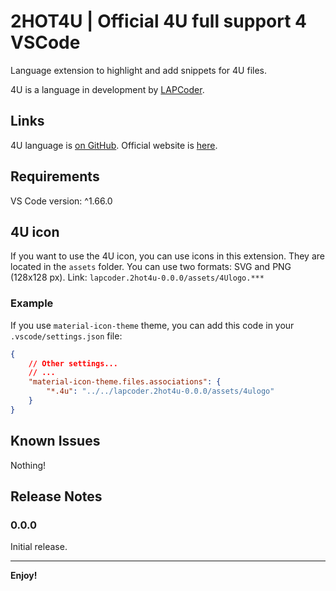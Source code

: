 # 2HOT4U | Official 4U full support 4 VSCode

Language extension to highlight and add snippets for 4U files.

4U is a language in development by [LAPCoder](https://github.com/LAPCoder).

## Links

4U language is [on GitHub](https://github.com/LAPCoder/4U-Programming-language).
Official website is [here](https://lapcoder.github.io/4U-Programming-language/).

## Requirements

VS Code version: ^1.66.0

## 4U icon

If you want to use the 4U icon, you can use icons in this extension.
They are located in the `assets` folder.
You can use two formats: SVG and PNG (128x128 px).
Link: `lapcoder.2hot4u-0.0.0/assets/4Ulogo.***`

### Example

If you use `material-icon-theme` theme, you can add this code in your `.vscode/settings.json` file:

```json
{
    // Other settings...
    // ...
    "material-icon-theme.files.associations": {
        "*.4u": "../../lapcoder.2hot4u-0.0.0/assets/4ulogo"
    }
}
```

## Known Issues

Nothing!

## Release Notes

### 0.0.0

Initial release.

---

**Enjoy!**

